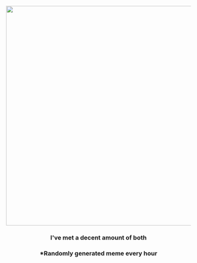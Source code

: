 <p align="center">
        <img src="https://i.redd.it/amjqje2mz62a1.jpg" width="600" height="600">
        </p>
        <h3 align="center">I've met a decent amount of both</h3>
        <h3 align="center">*Randomly generated meme every hour</h3>
    
